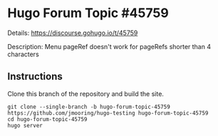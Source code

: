 # Hugo Forum Topic #45759

Details: <https://discourse.gohugo.io/t/45759>

Description: Menu pageRef doesn't work for pageRefs shorter than 4 characters

## Instructions

Clone this branch of the repository and build the site.

```text
git clone --single-branch -b hugo-forum-topic-45759 https://github.com/jmooring/hugo-testing hugo-forum-topic-45759
cd hugo-forum-topic-45759
hugo server
```
